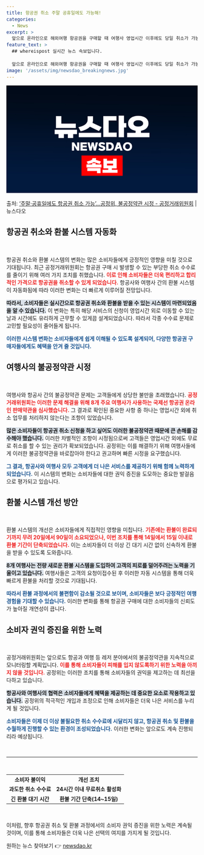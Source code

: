 ```yaml
---
title: 항공권 취소 주말 공휴일에도 가능해!
categories:
  - News
excerpt: >
  앞으로 온라인으로 해외여행 항공권을 구매할 때 여행사 영업시간 이후에도 당일 취소가 가능해져 수수료 부담이 …
feature_text: >
  ## whereispost 실시간 뉴스 속보입니다.

  앞으로 온라인으로 해외여행 항공권을 구매할 때 여행사 영업시간 이후에도 당일 취소가 가능해져 수수료 부담이 …
image: '/assets/img/newsdao_breakingnews.jpg'
---
```


![뉴스다오 속보](/assets/img/newsdao_breakingnews.jpg)

<p>출처: <a href="https://newsdao.kr/2774" rel="dofollow">‘주말·공휴일에도 항공권 취소 가능’…공정위, 불공정약관 시정 - 공정거래위원회</a> | 뉴스다오</p>

<h2 data-ke-size="size26">항공권 취소와 환불 시스템 자동화</h2>

<p data-ke-size="size16">&nbsp;</p>

항공권 취소와 환불 시스템의 변화는 많은 소비자들에게 긍정적인 영향을 미칠 것으로 기대됩니다. 최근 공정거래위원회는 항공권 구매 시 발생할 수 있는 부당한 취소 수수료를 줄이기 위해 여러 가지 조치를 취했습니다. <b><span style="color: #ee2323;">이로 인해 소비자들은 더욱 편리하고 합리적인 가격으로 항공권을 취소할 수 있게 되었습니다.</span></b> 항공사와 여행사 간의 환불 시스템이 자동화됨에 따라 이러한 변화는 더 빠르게 이루어질 전망입니다.

<b><span style="background-color: #21538527;">따라서, 소비자들은 실시간으로 항공권 취소와 환불을 받을 수 있는 시스템이 마련되었음을 알 수 있습니다.</span></b> 이 변화는 특히 해당 서비스의 신청이 영업시간 외로 이동할 수 있는 날과 시간에도 유리하게 근무할 수 있게끔 설계되었습니다. 따라서 각종 수수료 문제로 고민할 필요성이 줄어들게 됩니다. 

<b><span style="color: #1a5490;">이러한 시스템 변화는 소비자들에게 쉽게 이해될 수 있도록 설계되어, 다양한 항공권 구매자들에게도 혜택을 안겨 줄 것입니다.</span></b>

<h2 data-ke-size="size26">여행사의 불공정약관 시정</h2>

<p data-ke-size="size16">&nbsp;</p>

여행사와 항공사 간의 불공정약관 문제는 고객들에게 상당한 불만을 초래했습니다. <b><span style="color: #ee2323;">공정거래위원회는 이러한 문제 해결을 위해 8개 주요 여행사가 사용하는 국제선 항공권 온라인 판매약관을 심사했습니다.</span></b> 그 결과로 확인된 중요한 사항 중 하나는 영업시간 외에 취소 업무를 처리하지 않는다는 조항이 있었습니다.

<b><span style="background-color: #21538527;">많은 소비자들이 항공권 취소 신청을 하고 싶어도 이러한 불공정약관 때문에 큰 손해를 감수해야 했습니다.</span></b> 이러한 차별적인 조항이 시정됨으로써 고객들은 영업시간 외에도 무료로 취소를 할 수 있는 권리가 확보되었습니다. 공정위는 이를 해결하기 위해 여행사들에게 이러한 불공정약관을 바로잡아야 한다고 권고하며 빠른 시정을 요구했습니다. 

<b><span style="color: #1a5490;">그 결과, 항공사와 여행사 모두 고객에게 더 나은 서비스를 제공하기 위해 함께 노력하게 되었습니다.</span></b> 이 시스템의 변화는 소비자들에 대한 권익 증진을 도모하는 중요한 발걸음으로 평가되고 있습니다.

<h2 data-ke-size="size26">환불 시스템 개선 방안</h2>

<p data-ke-size="size16">&nbsp;</p>

환불 시스템의 개선은 소비자들에게 직접적인 영향을 미칩니다. <b><span style="color: #ee2323;">기존에는 환불이 완료되기까지 무려 20일에서 90일이 소요되었으나, 이번 조치를 통해 14일에서 15일 이내로 환불 기간이 단축되었습니다.</span></b> 이는 소비자들이 더 이상 긴 대기 시간 없이 신속하게 환불을 받을 수 있도록 도와줍니다.

<b><span style="background-color: #21538527;">8개 여행사는 전량 새로운 환불 시스템을 도입하여 고객의 피로를 덜어주려는 노력을 기울이고 있습니다.</span></b> 여행사들은 고객의 요청이접수된 후 이러한 자동 시스템을 통해 더욱 빠르게 환불을 처리할 것으로 기대됩니다. 

<b><span style="color: #1a5490;">따라서 환불 과정에서의 불편함이 감소될 것으로 보이며, 소비자들은 보다 긍정적인 여행 경험을 기대할 수 있습니다.</span></b> 이러한 변화를 통해 항공권 구매에 대한 소비자들의 신뢰도가 높아질 개연성이 큽니다.

<h2 data-ke-size="size26">소비자 권익 증진을 위한 노력</h2>

<p data-ke-size="size16">&nbsp;</p>

공정거래위원회는 앞으로도 항공과 여행 등 레저 분야에서의 불공정약관을 지속적으로 모니터링할 계획입니다. <b><span style="color: #ee2323;">이를 통해 소비자들이 피해를 입지 않도록하기 위한 노력을 아끼지 않을 것입니다.</span></b> 공정위는 이러한 조치를 통해 소비자들의 권익을 제고하는 데 최선을 다하고 있습니다.

<b><span style="background-color: #21538527;">항공사와 여행사의 협력은 소비자들에게 혜택을 제공하는 데 중요한 요소로 작용하고 있습니다.</span></b> 공정위의 적극적인 개입과 조정으로 인해 소비자들은 더욱 나은 서비스를 누리게 될 것입니다. 

<b><span style="color: #1a5490;">소비자들은 이제 더 이상 불필요한 취소 수수료에 시달리지 않고, 항공권 취소 및 환불을 수월하게 진행할 수 있는 환경이 조성되었습니다.</span></b> 이러한 변화는 앞으로도 계속 진행되리라 예상됩니다.

<p data-ke-size="size16">&nbsp;</p>

<hr>

<p data-ke-size="size16">&nbsp;</p>

<table>
  <tr>
    <td style="text-align: center; height: 17px;"><b>소비자 불이익</b></td>
    <td style="text-align: center; height: 17px;"><b>개선 조치</b></td>
  </tr>
  <tr>
    <td style="text-align: center; height: 17px;"><b>과도한 취소 수수료</b></td>
    <td style="text-align: center; height: 17px;"><b>24시간 이내 무료취소 활성화</b></td>
  </tr>
  <tr>
    <td style="text-align: center; height: 17px;"><b>긴 환불 대기 시간</b></td>
    <td style="text-align: center; height: 17px;"><b>환불 기간 단축(14~15일)</b></td>
  </tr>
</table>

<p data-ke-size="size16">&nbsp;</p> 

이처럼, 향후 항공권 취소 및 환불 과정에서의 소비자 권익 증진을 위한 노력은 계속될 것이며, 이를 통해 소비자들은 더욱 나은 선택의 여지를 가지게 될 것입니다. 

원하는 뉴스 찾아보기 👉 <a href="https://newsdao.kr" rel="dofollow">newsdao.kr</a>



